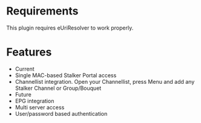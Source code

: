 # Requirements
This plugin requires eUriResolver to work properly.

# Features
* Current
 * Single MAC-based Stalker Portal access 
 * Channellist integration. Open your Channellist, press Menu and add any Stalker Channel or Group/Bouquet
* Future
 * EPG integration
 * Multi server access
 * User/password based authentication
